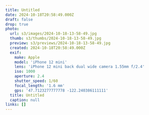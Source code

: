 ```yaml
---
title: Untitled
date: 2024-10-18T20:58:49.000Z
draft: false
drop: true
photo:
  url: s3/images/2024-10-18-13-58-49.jpg
  thumb: s3/thumbs/2024-10-18-13-58-49.jpg
  preview: s3/previews/2024-10-18-13-58-49.jpg
  created: 2024-10-18T20:58:49.000Z
  exif:
    make: Apple
    model: 'iPhone 12 mini'
    lens: 'iPhone 12 mini back dual wide camera 1.55mm f/2.4'
    iso: 1000
    aperture: 2.4
    shutter_speed: 1/60
    focal_length: '1.6 mm'
    gps: '47.7123277777778 -122.240386111111'
  title: Untitled
  caption: null
links: []
---
```



